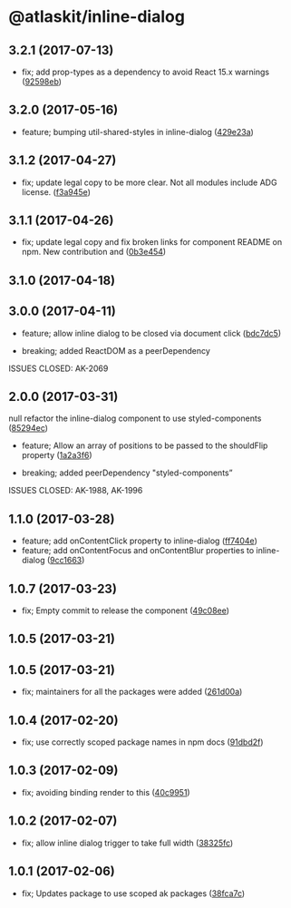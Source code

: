 # @atlaskit/inline-dialog

## 3.2.1 (2017-07-13)


* fix; add prop-types as a dependency to avoid React 15.x warnings ([92598eb](https://bitbucket.org/atlassian/atlaskit/commits/92598eb))

## 3.2.0 (2017-05-16)


* feature; bumping util-shared-styles in inline-dialog ([429e23a](https://bitbucket.org/atlassian/atlaskit/commits/429e23a))

## 3.1.2 (2017-04-27)


* fix; update legal copy to be more clear. Not all modules include ADG license. ([f3a945e](https://bitbucket.org/atlassian/atlaskit/commits/f3a945e))

## 3.1.1 (2017-04-26)


* fix; update legal copy and fix broken links for component README on npm. New contribution and ([0b3e454](https://bitbucket.org/atlassian/atlaskit/commits/0b3e454))

## 3.1.0 (2017-04-18)

## 3.0.0 (2017-04-11)


* feature; allow inline dialog to be closed via document click ([bdc7dc5](https://bitbucket.org/atlassian/atlaskit/commits/bdc7dc5))


* breaking; added ReactDOM as a peerDependency

ISSUES CLOSED: AK-2069

## 2.0.0 (2017-03-31)


null refactor the inline-dialog component to use styled-components ([85294ec](https://bitbucket.org/atlassian/atlaskit/commits/85294ec))


* feature; Allow an array of positions to be passed to the shouldFlip property ([1a2a3f6](https://bitbucket.org/atlassian/atlaskit/commits/1a2a3f6))


* breaking; added peerDependency "styled-components”

ISSUES CLOSED: AK-1988, AK-1996

## 1.1.0 (2017-03-28)


* feature; add onContentClick property to inline-dialog ([ff7404e](https://bitbucket.org/atlassian/atlaskit/commits/ff7404e))
* feature; add onContentFocus and onContentBlur properties to inline-dialog ([9cc1663](https://bitbucket.org/atlassian/atlaskit/commits/9cc1663))

## 1.0.7 (2017-03-23)


* fix; Empty commit to release the component ([49c08ee](https://bitbucket.org/atlassian/atlaskit/commits/49c08ee))

## 1.0.5 (2017-03-21)

## 1.0.5 (2017-03-21)


* fix; maintainers for all the packages were added ([261d00a](https://bitbucket.org/atlassian/atlaskit/commits/261d00a))

## 1.0.4 (2017-02-20)


* fix; use correctly scoped package names in npm docs ([91dbd2f](https://bitbucket.org/atlassian/atlaskit/commits/91dbd2f))

## 1.0.3 (2017-02-09)


* fix; avoiding binding render to this ([40c9951](https://bitbucket.org/atlassian/atlaskit/commits/40c9951))

## 1.0.2 (2017-02-07)


* fix; allow inline dialog trigger to take full width ([38325fc](https://bitbucket.org/atlassian/atlaskit/commits/38325fc))

## 1.0.1 (2017-02-06)


* fix; Updates package to use scoped ak packages ([38fca7c](https://bitbucket.org/atlassian/atlaskit/commits/38fca7c))
